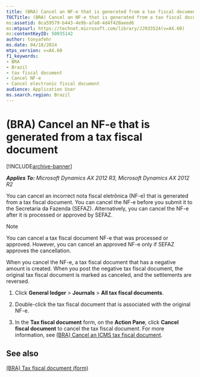 ```yaml
---
title: (BRA) Cancel an NF-e that is generated from a tax fiscal document
TOCTitle: (BRA) Cancel an NF-e that is generated from a tax fiscal document
ms:assetid: 8ca59579-b443-4e9b-a7a0-4d4f420aeed6
ms:mtpsurl: https://technet.microsoft.com/library/JJ933524(v=AX.60)
ms:contentKeyID: 50935142
author: tonyafehr
ms.date: 04/18/2014
mtps_version: v=AX.60
f1_keywords:
- BRA
- Brazil
- tax fiscal document
- Cancel NF-e
- Cancel electronic fiscal document
audience: Application User
ms.search.region: Brazil
---
```


# (BRA) Cancel an NF-e that is generated from a tax fiscal document 


[!INCLUDE[archive-banner](includes/archive-banner.md)]


_**Applies To:** Microsoft Dynamics AX 2012 R3, Microsoft Dynamics AX 2012 R2_

You can cancel an incorrect nota fiscal eletrônica (NF-e) that is generated from a tax fiscal document. You can cancel the NF-e before you submit it to the Secretaria da Fazenda (SEFAZ). Alternatively, you can cancel the NF-e after it is processed or approved by SEFAZ.


> [!NOTE]
> <P>You can cancel a tax fiscal document NF-e that was processed or approved. However, you can cancel an approved NF-e only if SEFAZ approves the cancellation.</P>



When you cancel the NF-e, a tax fiscal document that has a negative amount is created. When you post the negative tax fiscal document, the original tax fiscal document is marked as canceled, and the settlements are reversed.

1.  Click **General ledger** \> **Journals** \> **All tax fiscal documents**.

2.  Double-click the tax fiscal document that is associated with the original NF-e.

3.  In the **Tax fiscal document** form, on the **Action Pane**, click **Cancel fiscal document** to cancel the tax fiscal document. For more information, see [(BRA) Cancel an ICMS tax fiscal document](bra-cancel-an-icms-tax-fiscal-document.md).

## See also

[(BRA) Tax fiscal document (form)](https://technet.microsoft.com/library/jj710428\(v=ax.60\))

  


